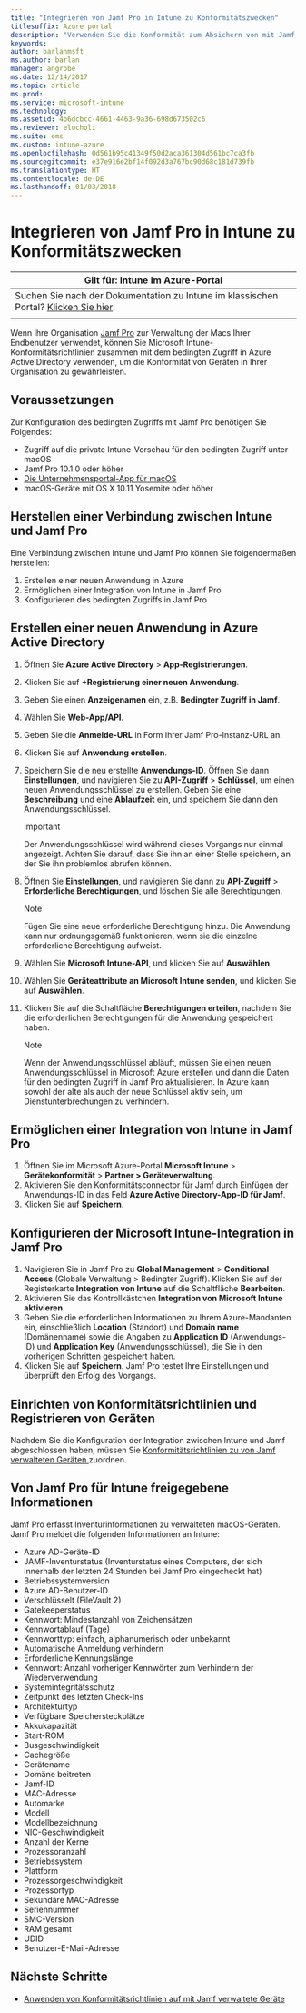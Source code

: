 ```yaml
---
title: "Integrieren von Jamf Pro in Intune zu Konformitätszwecken"
titlesuffix: Azure portal
description: "Verwenden Sie die Konformität zum Absichern von mit Jamf verwalteten Geräten."
keywords: 
author: barlanmsft
ms.author: barlan
manager: angrobe
ms.date: 12/14/2017
ms.topic: article
ms.prod: 
ms.service: microsoft-intune
ms.technology: 
ms.assetid: 4b6dcbcc-4661-4463-9a36-698d673502c6
ms.reviewer: elocholi
ms.suite: ems
ms.custom: intune-azure
ms.openlocfilehash: 0d561b95c41349f50d2aca361304d561bc7ca3fb
ms.sourcegitcommit: e37e916e2bf14f092d3a767bc90d68c181d739fb
ms.translationtype: HT
ms.contentlocale: de-DE
ms.lasthandoff: 01/03/2018
---
```

# <a name="integrate-jamf-pro-with-intune-for-compliance"></a>Integrieren von Jamf Pro in Intune zu Konformitätszwecken

|Gilt für: Intune im Azure-Portal |
|--|
|Suchen Sie nach der Dokumentation zu Intune im klassischen Portal? [Klicken Sie hier](/intune/introduction-intune?toc=/intune-classic/toc.json).|
| |

Wenn Ihre Organisation [Jamf Pro](https://www.jamf.com) zur Verwaltung der Macs Ihrer Endbenutzer verwendet, können Sie Microsoft Intune-Konformitätsrichtlinien zusammen mit dem bedingten Zugriff in Azure Active Directory verwenden, um die Konformität von Geräten in Ihrer Organisation zu gewährleisten.

## <a name="prerequisites"></a>Voraussetzungen

Zur Konfiguration des bedingten Zugriffs mit Jamf Pro benötigen Sie Folgendes:

- Zugriff auf die private Intune-Vorschau für den bedingten Zugriff unter macOS
- Jamf Pro 10.1.0 oder höher
- [Die Unternehmensportal-App für macOS](https://aka.ms/macoscompanyportal)
- macOS-Geräte mit OS X 10.11 Yosemite oder höher

## <a name="connecting-intune-to-jamf-pro"></a>Herstellen einer Verbindung zwischen Intune und Jamf Pro

Eine Verbindung zwischen Intune und Jamf Pro können Sie folgendermaßen herstellen:

1. Erstellen einer neuen Anwendung in Azure
2. Ermöglichen einer Integration von Intune in Jamf Pro
3. Konfigurieren des bedingten Zugriffs in Jamf Pro

## <a name="create-a-new-application-in-azure-active-directory"></a>Erstellen einer neuen Anwendung in Azure Active Directory

1. Öffnen Sie **Azure Active Directory** > **App-Registrierungen**.
2. Klicken Sie auf **+Registrierung einer neuen Anwendung**.
3. Geben Sie einen **Anzeigenamen** ein, z.B. **Bedingter Zugriff in Jamf**.
4. Wählen Sie **Web-App/API**.
5. Geben Sie die **Anmelde-URL** in Form Ihrer Jamf Pro-Instanz-URL an.
6. Klicken Sie auf **Anwendung erstellen**.
7. Speichern Sie die neu erstellte **Anwendungs-ID**. Öffnen Sie dann **Einstellungen**, und navigieren Sie zu **API-Zugriff** > **Schlüssel**, um einen neuen Anwendungsschlüssel zu erstellen. Geben Sie eine **Beschreibung** und eine **Ablaufzeit** ein, und speichern Sie dann den Anwendungsschlüssel.

   > [!IMPORTANT]
   > Der Anwendungsschlüssel wird während dieses Vorgangs nur einmal angezeigt. Achten Sie darauf, dass Sie ihn an einer Stelle speichern, an der Sie ihn problemlos abrufen können.

8. Öffnen Sie **Einstellungen**, und navigieren Sie dann zu **API-Zugriff** > **Erforderliche Berechtigungen**, und löschen Sie alle Berechtigungen.

   > [!NOTE]
   > Fügen Sie eine neue erforderliche Berechtigung hinzu. Die Anwendung kann nur ordnungsgemäß funktionieren, wenn sie die einzelne erforderliche Berechtigung aufweist.

9. Wählen Sie **Microsoft Intune-API**, und klicken Sie auf **Auswählen**.
10. Wählen Sie **Geräteattribute an Microsoft Intune senden**, und klicken Sie auf **Auswählen**.
11. Klicken Sie auf die Schaltfläche **Berechtigungen erteilen**, nachdem Sie die erforderlichen Berechtigungen für die Anwendung gespeichert haben.

    > [!NOTE]
    > Wenn der Anwendungsschlüssel abläuft, müssen Sie einen neuen Anwendungsschlüssel in Microsoft Azure erstellen und dann die Daten für den bedingten Zugriff in Jamf Pro aktualisieren. In Azure kann sowohl der alte als auch der neue Schlüssel aktiv sein, um Dienstunterbrechungen zu verhindern.

## <a name="enable-intune-to-integrate-with-jamf-pro"></a>Ermöglichen einer Integration von Intune in Jamf Pro

1. Öffnen Sie im Microsoft Azure-Portal **Microsoft Intune** > **Gerätekonformität** > **Partner > Geräteverwaltung**.
2. Aktivieren Sie den Konformitätsconnector für Jamf durch Einfügen der Anwendungs-ID in das Feld **Azure Active Directory-App-ID für Jamf**.
3. Klicken Sie auf **Speichern**.

## <a name="configure-microsoft-intune-integration-in-jamf-pro"></a>Konfigurieren der Microsoft Intune-Integration in Jamf Pro

1. Navigieren Sie in Jamf Pro zu **Global Management** > **Conditional Access** (Globale Verwaltung > Bedingter Zugriff). Klicken Sie auf der Registerkarte **Integration von Intune** auf die Schaltfläche **Bearbeiten**.
2. Aktivieren Sie das Kontrollkästchen **Integration von Microsoft Intune aktivieren**.
3. Geben Sie die erforderlichen Informationen zu Ihrem Azure-Mandanten ein, einschließlich **Location** (Standort) und **Domain name** (Domänenname) sowie die Angaben zu **Application ID** (Anwendungs-ID) und **Application Key** (Anwendungsschlüssel), die Sie in den vorherigen Schritten gespeichert haben.
4. Klicken Sie auf **Speichern**. Jamf Pro testet Ihre Einstellungen und überprüft den Erfolg des Vorgangs.

## <a name="set-up-compliance-policies-and-register-devices"></a>Einrichten von Konformitätsrichtlinien und Registrieren von Geräten

Nachdem Sie die Konfiguration der Integration zwischen Intune und Jamf abgeschlossen haben, müssen Sie [Konformitätsrichtlinien zu von Jamf verwalteten Geräten ](conditional-access-assign-jamf.md) zuordnen.

## <a name="information-shared-from-jamf-pro-to-intune"></a>Von Jamf Pro für Intune freigegebene Informationen

Jamf Pro erfasst Inventurinformationen zu verwalteten macOS-Geräten. Jamf Pro meldet die folgenden Informationen an Intune:

* Azure AD-Geräte-ID
* JAMF-Inventurstatus (Inventurstatus eines Computers, der sich innerhalb der letzten 24 Stunden bei Jamf Pro eingecheckt hat)
* Betriebssystemversion
* Azure AD-Benutzer-ID
* Verschlüsselt (FileVault 2)
* Gatekeeperstatus
* Kennwort: Mindestanzahl von Zeichensätzen
* Kennwortablauf (Tage)
* Kennworttyp: einfach, alphanumerisch oder unbekannt
* Automatische Anmeldung verhindern
* Erforderliche Kennungslänge
* Kennwort: Anzahl vorheriger Kennwörter zum Verhindern der Wiederverwendung
* Systemintegritätsschutz
* Zeitpunkt des letzten Check-Ins
* Architekturtyp
* Verfügbare Speichersteckplätze
* Akkukapazität
* Start-ROM
* Busgeschwindigkeit
* Cachegröße
* Gerätename
* Domäne beitreten
* Jamf-ID
* MAC-Adresse
* Automarke
* Modell
* Modellbezeichnung
* NIC-Geschwindigkeit
* Anzahl der Kerne
* Prozessoranzahl
* Betriebssystem
* Plattform
* Prozessorgeschwindigkeit
* Prozessortyp
* Sekundäre MAC-Adresse
* Seriennummer
* SMC-Version
* RAM gesamt
* UDID
* Benutzer-E-Mail-Adresse

## <a name="next-steps"></a>Nächste Schritte

- [Anwenden von Konformitätsrichtlinien auf mit Jamf verwaltete Geräte](conditional-access-assign-jamf.md)
